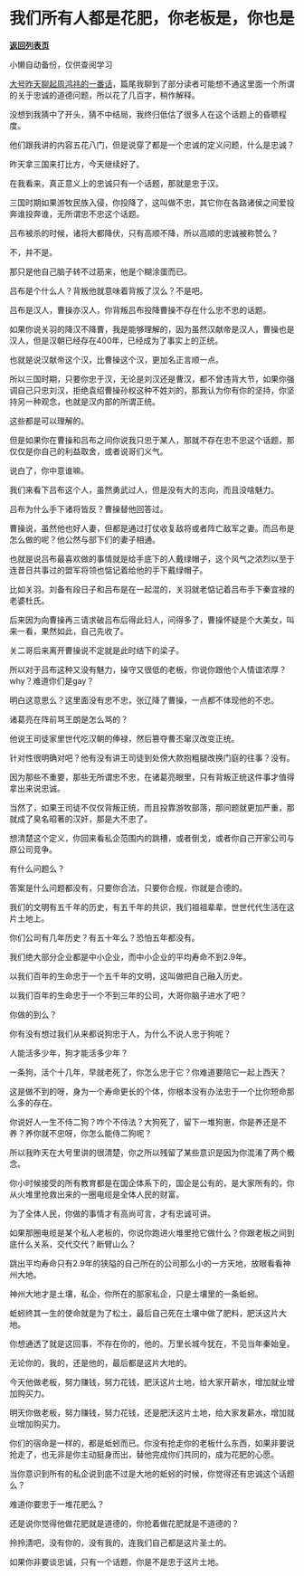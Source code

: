 # 我们所有人都是花肥，你老板是，你也是

[**返回列表页**](/gzh/记忆承载3)

小懒自动备份，仅供查阅学习

[大号昨天聊起周鸿祎的一番话](https://mp.weixin.qq.com/s?__biz=MzU0MjYwNDU2Mw==&mid=2247499613&idx=1&sn=b4a496a42665965ea724c1ee22812aaf&chksm=fb1a9321cc6d1a37d72d896362017bce5d8bf0a3cb9b2d339bd33944d05ad84e2ae4b89f52cd&token=1129499186&lang=zh_CN&scene=21#wechat_redirect)，篇尾我聊到了部分读者可能想不通这里面一个所谓的关于忠诚的道德问题，所以花了几百字，稍作解释。

  

没想到我猜中了开头，猜不中结局，我终归低估了很多人在这个话题上的昏聩程度。  

  

他们跟我讲的内容五花八门，但是说穿了都是一个忠诚的定义问题，什么是忠诚？  

  

昨天拿三国来打比方，今天继续好了。  

  

在我看来，真正意义上的忠诚只有一个话题，那就是忠于汉。  

  

三国时期如果游牧民族入侵，你投降了，这叫做不忠，其它你在各路诸侯之间爱投奔谁投奔谁，无所谓忠不忠这个话题。  

  

吕布被杀的时候，诸将大都降伏，只有高顺不降，所以高顺的忠诚被称赞么？  

  

不，并不是。

  

那只是他自己脑子转不过筋来，他是个糊涂蛋而已。  

  

吕布是个什么人？背叛他就意味着背叛了汉么？不是吧。  

  

吕布是汉人，曹操亦汉人，你背叛吕布投降曹操不存在什么忠不忠的话题。

  

如果你说关羽的降汉不降曹，我是能够理解的，因为虽然汉献帝是汉人，曹操也是汉人，但是汉朝已经存在400年，已经成为了事实上的正统。

  

也就是说汉献帝这个汉，比曹操这个汉，更加名正言顺一点。

  

所以三国时期，只要你忠于汉，无论是刘汉还是曹汉，都不曾违背大节，如果你强调自己只忠刘汉，拒绝袁绍曹操孙权这种不姓刘的，那我认为你有你的坚持，你坚持另一种观念，也就是汉内部的所谓正统。  

  

这些都是可以理解的。

  

但是如果你在曹操和吕布之间你说我只忠于某人，那就不存在忠不忠这个话题，那仅仅是你自己的利益取舍，或者说哥们义气。

  

说白了，你中意谁嘛。

  

我们来看下吕布这个人，虽然勇武过人，但是没有大的志向，而且没啥魅力。  

  

吕布为什么手下诸将皆反？曹操替他回答过。

  

曹操说，虽然他也好人妻，但都是通过打仗收复敌将或者阵亡敌军之妻。而吕布是怎么做的呢？他公然与部下们的妻子相通。

  

也就是说吕布最喜欢做的事情就是给手底下的人戴绿帽子，这个风气之浓烈以至于连昔日共事过的盟军将领也惦记着给他的手下戴绿帽子。  

  

比如关羽。刘备有段日子和吕布是在一起混的，关羽就老惦记着吕布手下秦宜禄的老婆杜氏。

  

后来因为向曹操再三请求破吕布后得此妇人，问得多了，曹操怀疑是个大美女，叫来一看，果然如此，自己先收了。  

  

关二哥后来离开曹操说不定就是此时结下的梁子。  

  

所以对于吕布这种又没有魅力，操守又很低的老板，你说你跟他个人情谊浓厚？why？难道你们是gay？

  

明白这意思么？这里面没有忠不忠，张辽降了曹操，一点都不体现他的不忠。  

  

诸葛亮在阵前骂王朗是怎么骂的？  

  

他说王司徒家里世代吃汉朝的俸禄，然后篡夺曹丕窜汉改变正统。

  

针对性很明确对吧？他有没有讲王司徒到处傍大款抱粗腿改换门庭的往事？没有。

  

因为那些不重要，那些无所谓忠不忠，在诸葛亮眼里，只有背叛正统这件事才值得拿出来说忠诚。

  

当然了，如果王司徒不仅仅背叛正统，而且投靠游牧部落，那问题就更加严重，那就成了臭名昭著的汉奸，那是大不忠了。

  

想清楚这个定义，你回来看私企范围内的跳槽，或者倒戈，或者你自己开家公司与原公司竞争。  

  

有什么问题么？  

  

答案是什么问题都没有，只要你合法，只要你合规，你就是合德的。

  

我们的文明有五千年的历史，有五千年的共识，我们祖祖辈辈，世世代代生活在这片土地上。

  

你们公司有几年历史？有五十年么？恐怕五年都没有。

  

我们绝大部分企业都是中小企业，而中小企业的平均寿命不到2.9年。

  

以我们百年的生命忠于一个五千年的文明，这叫做把自己融入历史。

以我们百年的生命忠于一个不到三年的公司，大哥你脑子进水了吧？

  

你做的到么？

  

你有没有想过我们从来都说狗忠于人，为什么不说人忠于狗呢？  

  

人能活多少年，狗才能活多少年？  

  

一条狗，活个十几年，早就老死了，你怎么忠于它？你难道要陪它一起上西天？

  

这是做不到的呀，身为一个寿命更长的个体，你根本没有办法忠于一个比你短命那么多的存在。  

  

你说好人一生不侍二狗？咋个不侍法？大狗死了，留下一堆狗崽，你是养还是不养？养你就不忠呀，你怎么能侍二狗呢？  

  

所以我昨天在大号里讲的很清楚，你之所以残留了某些意识是因为你混淆了两个概念。  

  

你小时候接受的所有教育都是在国企体系下的，国企是公有的，是大家所有的，你从火堆里抢救出来的一圈电缆是全体人民的财富。  

  

为了全体人民，你做的事情才有高尚可言，才有忠诚可讲。  

  

如果那圈电缆是某个私人老板的，你说你跑进火堆里抢它做什么？你跟老板之间到底什么关系，交代交代？断臂山么？

  

跳出平均寿命只有2.9年的狭隘的自己所在的公司那么小的一方天地，放眼看看神州大地。  

  

神州大地才是土壤，私企，你所在的那家私企，只是土壤里的一条蚯蚓。  

  

蚯蚓终其一生的使命就是为了松土，最后自己死在土壤中做了肥料，肥沃这片大地。  

  

你想通透了就是这回事，不存在你的，他的。万里长城今犹在，不见当年秦始皇。  

  

无论你的，我的，还是他的，最后都是这片大地的。

  

今天他做老板，努力赚钱，努力花钱，肥沃这片土地，给大家开薪水，增加就业增加购买力。  

  

明天你做老板，努力赚钱，努力花钱，还是肥沃这片土地，给大家发薪水，增加就业增加购买力。

  

你们的宿命是一样的，都是蚯蚓而已。你没有抢走你的老板什么东西，如果非要说抢走了，也无非是你主动挺身而出，替他完成你们共同的，成为花肥的心愿。  

  

当你意识到所有的私企说到底不过是大地的蚯蚓的时候，你觉得还有忠诚这个话题么？  

  

难道你要忠于一堆花肥么？  

  

还是说你觉得他做花肥就是道德的，你抢着做花肥就是不道德的？  

  

拎拎清吧，没有你的，没有我的，连我们自己都是这片圣土的。  

  

如果你非要谈忠诚，只有一个话题，你是不是忠于这片土地。

